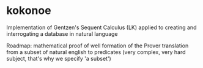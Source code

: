 # kokonoe
Implementation of Gentzen's Sequent Calculus (LK) applied to creating and interrogating a database in natural language

Roadmap:
  mathematical proof of well formation of the Prover
  translation from a subset of natural english to predicates (very complex, very hard subject, that's why we specify 'a subset')
